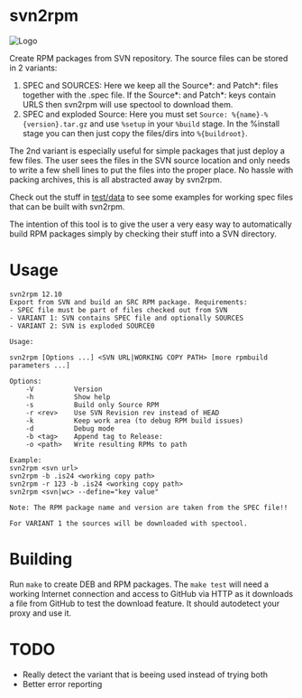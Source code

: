 svn2rpm
=======
![Logo](http://i.imgur.com/NWBidnZ.png)

Create RPM packages from SVN repository. The source files can be stored in 2 variants:

1. SPEC and SOURCES: Here we keep all the Source*: and Patch*: files together with the .spec file. If the Source*: and Patch*: keys contain URLS then svn2rpm will use spectool to download them.
2. SPEC and exploded Source: Here you must set `Source: %{name}-%{version}.tar.gz` and use `%setup` in your `%build` stage. In the %install stage you can then just copy the files/dirs into `%{buildroot}`.

The 2nd variant is especially useful for simple packages that just deploy a few files. The user sees the files in the SVN source location and only needs to write a few shell lines to put the files into the proper place. No hassle with packing archives, this is all abstracted away by svn2rpm.

Check out the stuff in [test/data](https://github.com/ImmobilienScout24/svn2rpm/tree/master/test/data) to see some examples for working spec files that can be built with svn2rpm.

The intention of this tool is to give the user a very easy way to automatically build RPM packages simply by checking their stuff into a SVN directory.

Usage
=====
```
svn2rpm 12.10
Export from SVN and build an SRC RPM package. Requirements:
- SPEC file must be part of files checked out from SVN
- VARIANT 1: SVN contains SPEC file and optionally SOURCES
- VARIANT 2: SVN is exploded SOURCE0

Usage:

svn2rpm [Options ...] <SVN URL|WORKING COPY PATH> [more rpmbuild parameters ...]

Options:
    -V          Version
    -h          Show help
    -s          Build only Source RPM
    -r <rev>    Use SVN Revision rev instead of HEAD
    -k          Keep work area (to debug RPM build issues)
    -d          Debug mode
    -b <tag>    Append tag to Release:
    -o <path>   Write resulting RPMs to path

Example:
svn2rpm <svn url> 
svn2rpm -b .is24 <working copy path>
svn2rpm -r 123 -b .is24 <working copy path>
svn2rpm <svn|wc> --define="key value"

Note: The RPM package name and version are taken from the SPEC file!!

For VARIANT 1 the sources will be downloaded with spectool.
```

Building
========

Run `make` to create DEB and RPM packages. The `make test` will need a working Internet connection and access to GitHub via HTTP as it downloads a file from GitHub to test the download feature. It should autodetect your proxy and use it.

TODO
====

* Really detect the variant that is beeing used instead of trying both
* Better error reporting
